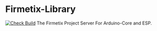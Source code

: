 # Firmetix-Library
[![Check Build](https://github.com/Nilon123456789/Firmetix-Library/actions/workflows/main.yml/badge.svg)](https://github.com/Nilon123456789/Firmetix-Library/actions/workflows/main.yml)
The Firmetix Project Server For Arduino-Core and ESP.
